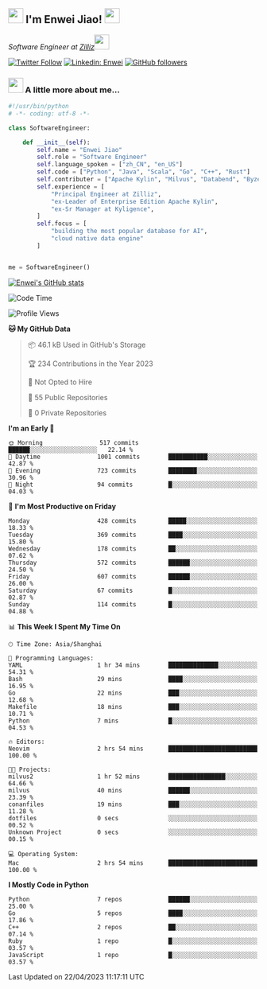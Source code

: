 <h2><img src="https://emojis.slackmojis.com/emojis/images/1531849430/4246/blob-sunglasses.gif?1531849430" width="30"/> I'm  Enwei Jiao! <img src="https://media.giphy.com/media/juBt25nT1KGys/giphy.gif" width=30> </h2>
<!-- <img align='right' src="https://media.giphy.com/media/M9gbBd9nbDrOTu1Mqx/giphy.gif" width="230"> -->
<p><em>Software Engineer at <a href="https://zilliz.com/">Zilliz</a><img src="https://media.giphy.com/media/WUlplcMpOCEmTGBtBW/giphy.gif" width="30"></em></p>

[![Twitter Follow](https://img.shields.io/twitter/follow/misteranmol?label=Follow)](https://twitter.com/intent/follow?screen_name=EnweiJiao)
[![Linkedin: Enwei](https://img.shields.io/badge/-enwei-blue?style=&logo=Linkedin&logoColor=white&link=https://www.linkedin.com/in/enwei-jiao-41192a97)](https://www.linkedin.com/in/enwei-jiao-41192a97/)
[![GitHub followers](https://img.shields.io/github/followers/jiaoew1991?label=Follow&style=social)](https://github.com/jiaoew1991)


### <img src="https://media.giphy.com/media/VgCDAzcKvsR6OM0uWg/giphy.gif" width="30"> A little more about me...  

```python
#!/usr/bin/python
# -*- coding: utf-8 -*-

class SoftwareEngineer:

    def __init__(self):
        self.name = "Enwei Jiao"
        self.role = "Software Engineer"
        self.language_spoken = ["zh_CN", "en_US"]
        self.code = ["Python", "Java", "Scala", "Go", "C++", "Rust"]
        self.contributer = ["Apache Kylin", "Milvus", "Databend", "Byzer-Lang"]
        self.experience = [
            "Principal Engineer at Zilliz",
            "ex-Leader of Enterprise Edition Apache Kylin",
            "ex-Sr Manager at Kyligence",
        ]
        self.focus = [
            "building the most popular database for AI",
            "cloud native data engine"
        ]


me = SoftwareEngineer()
```

[![Enwei's GitHub stats](https://github-readme-stats.vercel.app/api?username=jiaoew1991&count_private=true&show_icons=true)](https://github.com/jiaoew1991/jiaoew1991)

<!-- [![Top Langs](https://github-readme-stats.vercel.app/api/top-langs/?username=jiaoew1991&layout=compact)](https://github.com/jiaoew1991/jiaoew1991) -->

<!--START_SECTION:waka-->
![Code Time](http://img.shields.io/badge/Code%20Time-635%20hrs%2053%20mins-blue)

![Profile Views](http://img.shields.io/badge/Profile%20Views-2-blue)

**🐱 My GitHub Data** 

> 📦 46.1 kB Used in GitHub's Storage 
 > 
> 🏆 234 Contributions in the Year 2023
 > 
> 🚫 Not Opted to Hire
 > 
> 📜 55 Public Repositories 
 > 
> 🔑 0 Private Repositories 
 > 
**I'm an Early 🐤** 

```text
🌞 Morning                517 commits         ██████░░░░░░░░░░░░░░░░░░░   22.14 % 
🌆 Daytime                1001 commits        ███████████░░░░░░░░░░░░░░   42.87 % 
🌃 Evening                723 commits         ████████░░░░░░░░░░░░░░░░░   30.96 % 
🌙 Night                  94 commits          █░░░░░░░░░░░░░░░░░░░░░░░░   04.03 % 
```
📅 **I'm Most Productive on Friday** 

```text
Monday                   428 commits         █████░░░░░░░░░░░░░░░░░░░░   18.33 % 
Tuesday                  369 commits         ████░░░░░░░░░░░░░░░░░░░░░   15.80 % 
Wednesday                178 commits         ██░░░░░░░░░░░░░░░░░░░░░░░   07.62 % 
Thursday                 572 commits         ██████░░░░░░░░░░░░░░░░░░░   24.50 % 
Friday                   607 commits         ██████░░░░░░░░░░░░░░░░░░░   26.00 % 
Saturday                 67 commits          █░░░░░░░░░░░░░░░░░░░░░░░░   02.87 % 
Sunday                   114 commits         █░░░░░░░░░░░░░░░░░░░░░░░░   04.88 % 
```


📊 **This Week I Spent My Time On** 

```text
🕑︎ Time Zone: Asia/Shanghai

💬 Programming Languages: 
YAML                     1 hr 34 mins        ██████████████░░░░░░░░░░░   54.31 % 
Bash                     29 mins             ████░░░░░░░░░░░░░░░░░░░░░   16.95 % 
Go                       22 mins             ███░░░░░░░░░░░░░░░░░░░░░░   12.68 % 
Makefile                 18 mins             ███░░░░░░░░░░░░░░░░░░░░░░   10.71 % 
Python                   7 mins              █░░░░░░░░░░░░░░░░░░░░░░░░   04.53 % 

🔥 Editors: 
Neovim                   2 hrs 54 mins       █████████████████████████   100.00 % 

🐱‍💻 Projects: 
milvus2                  1 hr 52 mins        ████████████████░░░░░░░░░   64.66 % 
milvus                   40 mins             ██████░░░░░░░░░░░░░░░░░░░   23.39 % 
conanfiles               19 mins             ███░░░░░░░░░░░░░░░░░░░░░░   11.28 % 
dotfiles                 0 secs              ░░░░░░░░░░░░░░░░░░░░░░░░░   00.52 % 
Unknown Project          0 secs              ░░░░░░░░░░░░░░░░░░░░░░░░░   00.15 % 

💻 Operating System: 
Mac                      2 hrs 54 mins       █████████████████████████   100.00 % 
```

**I Mostly Code in Python** 

```text
Python                   7 repos             ██████░░░░░░░░░░░░░░░░░░░   25.00 % 
Go                       5 repos             ████░░░░░░░░░░░░░░░░░░░░░   17.86 % 
C++                      2 repos             ██░░░░░░░░░░░░░░░░░░░░░░░   07.14 % 
Ruby                     1 repo              █░░░░░░░░░░░░░░░░░░░░░░░░   03.57 % 
JavaScript               1 repo              █░░░░░░░░░░░░░░░░░░░░░░░░   03.57 % 
```




 Last Updated on 22/04/2023 11:17:11 UTC
<!--END_SECTION:waka-->
